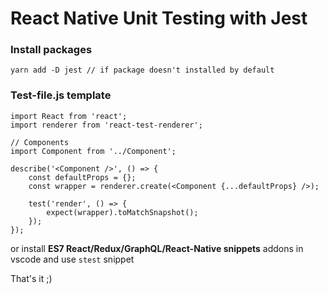 # React Native Unit Testing with Jest

### Install packages
```
yarn add -D jest // if package doesn't installed by default
```

### Test-file.js template
```
import React from 'react';
import renderer from 'react-test-renderer';

// Components
import Component from '../Component';

describe('<Component />', () => {
	const defaultProps = {};
	const wrapper = renderer.create(<Component {...defaultProps} />);

	test('render', () => {
		expect(wrapper).toMatchSnapshot();
	});
});
```

or install **ES7 React/Redux/GraphQL/React-Native snippets** addons in vscode and use `stest` snippet

That's it ;)
